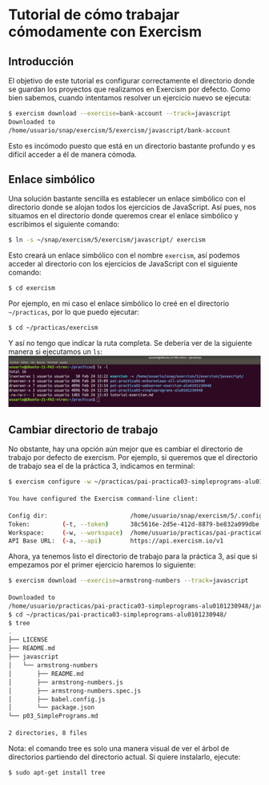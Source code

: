 # Tutorial de cómo trabajar cómodamente con Exercism
## Introducción
El objetivo de este tutorial es configurar correctamente el directorio donde se guardan los proyectos que realizamos en Exercism por defecto. Como bien sabemos, cuando intentamos resolver un ejercicio nuevo se ejecuta:
``` bash
$ exercism download --exercise=bank-account --track=javascript
Downloaded to
/home/usuario/snap/exercism/5/exercism/javascript/bank-account
```
Esto es incómodo puesto que está en un directorio bastante profundo y es difícil acceder a él de manera cómoda.
## Enlace simbólico
Una solución bastante sencilla es establecer un enlace simbólico con el directorio donde se alojan todos los ejercicios de JavaScript. Así pues, nos situamos en el directorio donde queremos crear el enlace simbólico y escribimos el siguiente comando:
``` bash
$ ln -s ~/snap/exercism/5/exercism/javascript/ exercism
```
Esto creará un enlace simbólico con el nombre `exercism`, así podemos acceder al directorio con los ejercicios de JavaScript con el siguiente comando:
``` bash
$ cd exercism
```
Por ejemplo, en mi caso el enlace simbólico lo creé en el directorio `~/practicas`, por lo que puedo ejecutar:
``` bash
$ cd ~/practicas/exercism
```
Y así no tengo que indicar la ruta completa. Se debería ver de la siguiente manera si ejecutamos un `ls`:
![ls enlace simbólico](enlace-simbolico-ls.png)
## Cambiar directorio de trabajo 
No obstante, hay una opción aún mejor que es cambiar el directorio de trabajo por defecto de exercism. Por ejemplo, si queremos que el directorio de trabajo sea el de la práctica 3, indicamos en terminal:
``` bash
$ exercism configure -w ~/practicas/pai-practica03-simpleprograms-alu0101230948/

You have configured the Exercism command-line client:

Config dir:                       /home/usuario/snap/exercism/5/.config/exercism
Token:         (-t, --token)      38c5616e-2d5e-412d-8879-be832a099dbe
Workspace:     (-w, --workspace)  /home/usuario/practicas/pai-practica03-simpleprograms-alu0101230948
API Base URL:  (-a, --api)        https://api.exercism.io/v1
```
Ahora, ya tenemos listo el directorio de trabajo para la práctica 3, así que si empezamos por el primer ejercicio haremos lo siguiente:
``` bash
$ exercism download --exercise=armstrong-numbers --track=javascript

Downloaded to
/home/usuario/practicas/pai-practica03-simpleprograms-alu0101230948/javascript/armstrong-numbers
$ cd ~/practicas/pai-practica03-simpleprograms-alu0101230948/
$ tree
.
├── LICENSE
├── README.md
├── javascript
│   └── armstrong-numbers
│       ├── README.md
│       ├── armstrong-numbers.js
│       ├── armstrong-numbers.spec.js
│       ├── babel.config.js
│       └── package.json
└── p03_SimplePrograms.md

2 directories, 8 files
```

Nota: el comando tree es solo una manera visual de ver el árbol de directorios partiendo del directorio actual. Si quiere instalarlo, ejecute:
``` bash
$ sudo apt-get install tree
```
